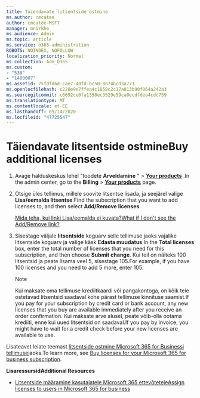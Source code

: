 ```yaml
---
title: Täiendavate litsentside ostmine
ms.author: cmcatee
author: cmcatee-MSFT
manager: mnirkhe
ms.audience: Admin
ms.topic: article
ms.service: o365-administration
ROBOTS: NOINDEX, NOFOLLOW
localization_priority: Normal
ms.collection: Adm_O365
ms.custom:
- "530"
- "1400007"
ms.assetid: 75fdfd6d-cae7-40fd-bc50-8674bcd3a771
ms.openlocfilehash: c228e9e7ffea4c1858c2c17a813b90f064a242a3
ms.sourcegitcommit: c6692ce0fa1358ec3529e59ca0ecdfdea4cdc759
ms.translationtype: MT
ms.contentlocale: et-EE
ms.lasthandoff: 09/14/2020
ms.locfileid: "47725547"
---
```

# <a name="buy-additional-licenses"></a><span data-ttu-id="26b1f-102">Täiendavate litsentside ostmine</span><span class="sxs-lookup"><span data-stu-id="26b1f-102">Buy additional licenses</span></span>

1. <span data-ttu-id="26b1f-103">Avage halduskeskus lehel "toodete **Arveldamine** " \> **[Your products](https://go.microsoft.com/fwlink/p/?linkid=842054)** .</span><span class="sxs-lookup"><span data-stu-id="26b1f-103">In the admin center, go to the **Billing** \> **[Your products](https://go.microsoft.com/fwlink/p/?linkid=842054)** page.</span></span>

2. <span data-ttu-id="26b1f-104">Otsige üles tellimus, millele soovite litsentse lisada, ja seejärel valige **Lisa/eemalda litsentse**.</span><span class="sxs-lookup"><span data-stu-id="26b1f-104">Find the subscription that you want to add licenses to, and then select **Add/Remove licenses**.</span></span>

    [<span data-ttu-id="26b1f-105">Mida teha, kui linki Lisa/eemalda ei kuvata?</span><span class="sxs-lookup"><span data-stu-id="26b1f-105">What if I don't see the Add/Remove link?</span></span>](https://docs.microsoft.com/microsoft-365/commerce/licenses/buy-licenses)

3. <span data-ttu-id="26b1f-106">Sisestage väljale **litsentside** koguarv selle tellimuse jaoks vajalike litsentside koguarv ja valige käsk **Edasta muudatus**.</span><span class="sxs-lookup"><span data-stu-id="26b1f-106">In the **Total licenses** box, enter the total number of licenses that you need for this subscription, and then choose **Submit change**.</span></span> <span data-ttu-id="26b1f-107">Kui teil on näiteks 100 litsentsid ja peate lisama veel 5, sisestage 105.</span><span class="sxs-lookup"><span data-stu-id="26b1f-107">For example, if you have 100 licenses and you need to add 5 more, enter 105.</span></span>

    > [!NOTE]
    > <span data-ttu-id="26b1f-108">Kui maksate oma tellimuse krediitkaardi või pangakontoga, on kõik teie ostetavad litsentsid saadaval kohe pärast tellimuse kinnituse saamist.</span><span class="sxs-lookup"><span data-stu-id="26b1f-108">If you pay for your subscription by credit card or bank account, any new licenses that you buy are available immediately after you receive an order confirmation.</span></span> <span data-ttu-id="26b1f-109">Kui maksate arve alusel, peate võib-olla ootama krediiti, enne kui uued litsentsid on saadaval.</span><span class="sxs-lookup"><span data-stu-id="26b1f-109">If you pay by invoice, you might have to wait for a credit check before your new licenses are available to use.</span></span>

<span data-ttu-id="26b1f-110">Lisateavet leiate teemast [litsentside ostmine Microsoft 365 for Businessi tellimuse](https://docs.microsoft.com/microsoft-365/commerce/licenses/buy-licenses)jaoks.</span><span class="sxs-lookup"><span data-stu-id="26b1f-110">To learn more, see [Buy licenses for your Microsoft 365 for business subscription](https://docs.microsoft.com/microsoft-365/commerce/licenses/buy-licenses).</span></span>  

<span data-ttu-id="26b1f-111">**Lisaressursid**</span><span class="sxs-lookup"><span data-stu-id="26b1f-111">**Additional Resources**</span></span>

- [<span data-ttu-id="26b1f-112">Litsentside määramine kasutajatele Microsoft 365 ettevõtetele</span><span class="sxs-lookup"><span data-stu-id="26b1f-112">Assign licenses to users in Microsoft 365 for business</span></span>](https://docs.microsoft.com/microsoft-365/admin/add-users/add-users)
